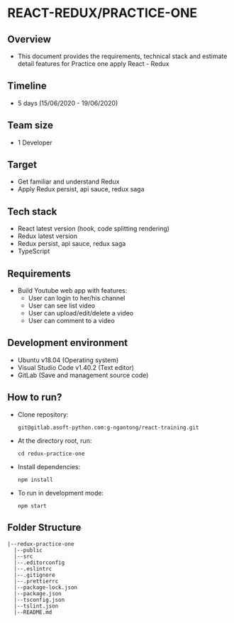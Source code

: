 # REACT-REDUX/PRACTICE-ONE

## Overview

- This document provides the requirements, technical stack and estimate detail features for Practice one apply React - Redux

## Timeline

- 5 days (15/06/2020 -  19/06/2020)

## Team size

- 1 Developer

## Target

- Get familiar and understand Redux
- Apply Redux persist, api sauce, redux saga

## Tech stack

- React latest version (hook, code splitting rendering)
- Redux latest version
- Redux persist, api sauce, redux saga
- TypeScript

## Requirements

- Build Youtube web app with features:
  - User can login to her/his channel
  - User can see list video
  - User can upload/edit/delete a video
  - User can comment to a video

## Development environment

- Ubuntu v18.04 (Operating system)
- Visual Studio Code v1.40.2 (Text editor)
- GitLab (Save and management source code)

## How to run?

- Clone repository:
  ```
  git@gitlab.asoft-python.com:g-ngantong/react-training.git
  ```
- At the directory root, run:
  ```
  cd redux-practice-one
  ```
- Install dependencies:
  ```
  npm install
  ```
- To run in development mode:
  ```
  npm start
  ```

## Folder Structure

```
|--redux-practice-one
  |--public
  |--src
  |--.editorconfig
  |--.eslintrc
  |--.gitignore
  |--.prettierrc
  |--package-lock.json
  |--package.json
  |--tsconfig.json
  |--tslint.json
  |--README.md
```
